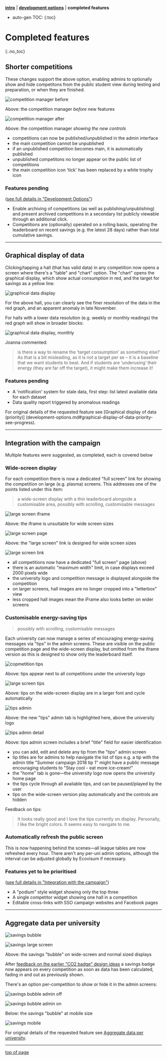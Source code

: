 [**intro**](readme.md) | [**development options**](development-options.md) | **completed features**

* auto-gen TOC:
{:toc}

# Completed features
{:.no_toc}


## Shorter competitions

These changes support the above option, enabling admins to optionally show and hide competitons from the public student view during testing and preparation, or when they are finished.

![competition manager before](images/competition-management-before.png)

Above: the competition manager *before* new features

![competition manager after](images/competition-management-after.png)

Above: the competition manager *showing the new controls*

- competitions can now be published/unpublished in the admin interface
- the main competition cannot be unpublished
- if an unpublished competition becomes main, it is automatically published
- unpublished competitons no longer appear on the public list of competitions
- the main competition icon 'tick' has been replaced by a white trophy icon

### Features pending

([see full details in "Development Options"](development-options.md#shorter-competitions-see-progress))

- Enable archiving of competitions (as well as publishing/unpublishing) and present archived competitions in a secondary list publicly viewable through an additional click.
- Competitions are (optionally) operated on a rolling basis, operating the leaderboard on recent savings (e.g. the latest 28 days) rather than total cumulative savings.

---

## Graphical display of data

Clicking/tapping a hall (that has valid data) in any competition now opens a screen where there's a "table" and "chart" option. The "chart" opens the graphical display, which show actual consumption in red, and the target for savings as a yellow line:

![graphical data display](images/graphical-data-display.png)

For the above hall, you can clearly see the finer resolution of the data in the red graph, and an apparent anomaly in late November.

For halls with a lower data resolution (e.g. weekly or monthly readings) the red graph will show in broader blocks:

![graphical data display, monthly](images/graphical-data-display-monthly.png)

Joanna commented:

> is there a way to rename the ‘target consumption’ as something else? As that is a bit misleading, as it is not a target per se – it is a baseline that we want students to beat. And if students are ‘underusing’ their energy (they are far off the target), it might make them increase it!

### Features pending

- A 'notification' system for stale data, first step: list latest available data for each dataset
- Data quality report triggered by anomalous readings

For original details of the requested feature see [Graphical display of data (priority)] (development-options.md#graphical-display-of-data-priority-see-progress).

---

## Integration with the campaign

Multiple features were suggested, as completed, each is covered below

### Wide-screen display

For each competition there is now a dedicated "full screen" link for showing the competition on large (e.g. plasma) screens. This addresses one of the points listed under this item:

> a wide-screen display with a thin leaderboard alongside a customisable area, possibly with scrolling, customisable messages 

![large screen iframe](images/large-screen-iframe.png)

Above: the iframe is unsuitable for wide screen sizes

![large screen page](images/large-screen-page.png)

Above: the "large screen" link is designed for wide screen sizes

![large screen link](images/iframe-and-full-screen-links.png)

- all competitions now have a dedicated "full screen" page (above)
- there is an automatic "maximum width" limit, in case displays exceed 2000 pixels wide
- the university logo and competition message is displayed alongside the competition
- on larger screens, hall images are no longer cropped into a "letterbox" view
- less cropped hall images mean the iFrame also looks better on wider screens

### Customisable energy-saving tips

> possibly with scrolling, customisable messages

Each university can now manage a series of encouraging energy-saving messages via "tips" in the admin screens. These are visible on the public competition page and the wide-screen display, but omitted from the iframe version as this is designed to show only the leaderboard itself.

![copmetition tips](images/tips.png)

Above: tips appear next to all competitions under the university logo

![large screen tips](images/tips-wide-screen.png)

Above: tips on the wide-screen display are in a larger font and cycle automatically

![tips admin](images/tips-admin.png)

Above: the new "tips" admin tab is highlighted here, above the university logo

![tips admin detail](images/tips-admin-detail.png)

Above: tips admin screen includes a brief "title" field for easier identification

- you can add, edit and delete any tip from the "tips" admin screen
- tip titles are for admins to help navigate the list of tips e.g. a tip with the admin title "Summer campaign 2018 tip 1" might have a public message encouraging students to "Stay cool - eat more ice-cream!"
- the "home" tab is gone—the university logo now opens the university home page
- the tips cycle through all available tips, and can be paused/played by the user
- tips on the wide-screen version play automatically and the controls are hidden

Feedback on tips:

> It looks really good and I love the tips currently on display. Personally, I like the bright colors. It seems easy to navigate to me.

### Automatically refresh the public screen

This is now happening behind the scenes—all league tables are now refreshed every hour. There aren't any per-uni admin options, although the interval can be adjusted globally by Ecovisum if necessary.

### Features yet to be prioritised

([see full details in "Integration with the campaign"](development-options.md#integration-with-the-campaign-priority-see-progress))

- A "podium" style widget showing only the top three
- A single competitor widget showing one hall in a competition
- Editable cross-links with SSO campaign websites and Facebook pages

---

## Aggregate data per university

![savings bubble](images/kittens-saving-bigscreen-jun2018.png)

![savings large screen](images/kittens-saving-jun2018.png)

Above: the savings "bubble" on wide-screen and normal sized displays

After [feedback on the earlier "CO2 badge" design ideas](co2.md) a savings badge now appears on every competition as soon as data has been calculated, fading in and out as previously shown.

There's an option per-competition to show or hide it in the admin screens:

![savings bubble admin off](images/kittens-saving-admin-off-jun2018.png)

![savings bubble admin on](images/kittens-saving-admin-on-jun2018.png)

Below: the savings "bubble" at mobile size

![savings mobile](images/kittens-saving-mob-jun2018.png)

For original details of the requested feature see [Aggregate data per university](development-options.md#aggregate-data-per-university-see-progress).

---

[top of page](#)
